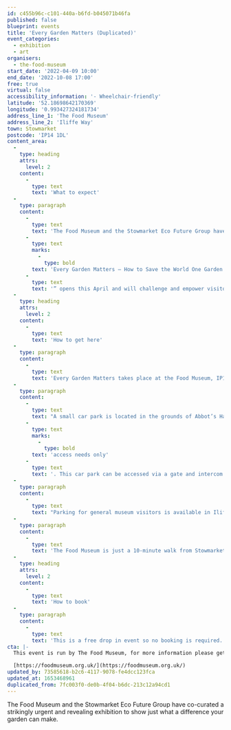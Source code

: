 ```yaml
---
id: c455b96c-c101-440a-b6fd-b045071b46fa
published: false
blueprint: events
title: 'Every Garden Matters (Duplicated)'
event_categories:
  - exhibition
  - art
organisers:
  - the-food-museum
start_date: '2022-04-09 10:00'
end_date: '2022-10-08 17:00'
free: true
virtual: false
accessibility_information: '- Wheelchair-friendly'
latitude: '52.18698642170369'
longitude: '0.993427324181734'
address_line_1: 'The Food Museum'
address_line_2: 'Iliffe Way'
town: Stowmarket
postcode: 'IP14 1DL'
content_area:
  -
    type: heading
    attrs:
      level: 2
    content:
      -
        type: text
        text: 'What to expect'
  -
    type: paragraph
    content:
      -
        type: text
        text: 'The Food Museum and the Stowmarket Eco Future Group have co-curated a strikingly urgent and revealing exhibition to show just what a difference your garden can make: both to the ecological health of your local area, and the planet. “'
      -
        type: text
        marks:
          -
            type: bold
        text: 'Every Garden Matters – How to Save the World One Garden at a Time'
      -
        type: text
        text: '” opens this April and will challenge and empower visitors to make effective and sustainable use of their green spaces.'
  -
    type: heading
    attrs:
      level: 2
    content:
      -
        type: text
        text: 'How to get here'
  -
    type: paragraph
    content:
      -
        type: text
        text: 'Every Garden Matters takes place at the Food Museum, IP14 1DL.'
  -
    type: paragraph
    content:
      -
        type: text
        text: "A small car park is located in the grounds of Abbot’s Hall for visitors with\_"
      -
        type: text
        marks:
          -
            type: bold
        text: 'access needs only'
      -
        type: text
        text: '. This car park can be accessed via a gate and intercom next to the shop.'
  -
    type: paragraph
    content:
      -
        type: text
        text: "Parking for general museum visitors is available in Iliffe Way car park.\_ Please park in the part labelled ‘museum car park’ as this is long stay. Parking for the entire day is £2.50."
  -
    type: paragraph
    content:
      -
        type: text
        text: 'The Food Museum is just a 10-minute walk from Stowmarket Train Station, with regular services to Stowmarket from London and Norwich.'
  -
    type: heading
    attrs:
      level: 2
    content:
      -
        type: text
        text: 'How to book'
  -
    type: paragraph
    content:
      -
        type: text
        text: 'This is a free drop in event so no booking is required.'
cta: |-
  This event is run by The Food Museum, for more information please get in touch via:

  [https://foodmuseum.org.uk/](https://foodmuseum.org.uk/)
updated_by: 73585618-b2c6-4117-9078-fe4dcc123fca
updated_at: 1653468961
duplicated_from: 7fc003f0-de0b-4f04-b6dc-213c12a94cd1
---
```

The Food Museum and the Stowmarket Eco Future Group have co-curated a strikingly urgent and revealing exhibition to show just what a difference your garden can make.
